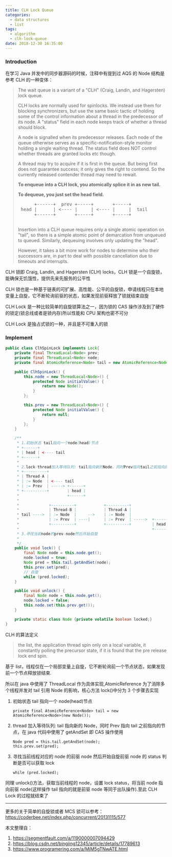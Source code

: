 ```yaml
---
title: CLH Lock Queue
categories:
  - data structures
  - list
tags:
  - algorithm
  - clh-lock-queue
date: 2018-12-30 16:35:00
---
```


### Introduction

在学习 Java 并发中的同步器源码的时候，注释中有提到过 AQS 的 Node 结构是参考 CLH 的一种变体：

> The wait queue is a variant of a "CLH" (Craig, Landin, and Hagersten) lock queue.
>
> CLH locks are normally used for spinlocks. We instead use them for blocking synchronizers, but use the same basic tactic of holding some of the control information about a thread in the predecessor of its node. A "status" field in each node keeps track of whether a thread should block.
>
> A node is signalled when its predecessor releases. Each node of the queue otherwise serves as a specific-notification-style monitor holding a single waiting thread. The status field does NOT control whether threads are granted locks etc though.
>
> A thread may try to acquire if it is first in the queue. But being first does not guarantee success; it only gives the right to contend. So the currently released contender thread may need to rewait.
>
> **To enqueue into a CLH lock, you atomically splice it in as new tail.**
>
> **To dequeue, you just set the head field.**
>
>  <pre class="nhi">
>       +------+  prev +-----+       +-----+
>  head |      | &lt;---- |     | &lt;---- |     |  tail
>       +------+       +-----+       +-----+
>  </pre>
>
> Insertion into a CLH queue requires only a single atomic operation on "tail", so there is a simple atomic point of demarcation from unqueued to queued. Similarly, dequeuing involves only updating the "head".
>
> However, it takes a bit more work for nodes to determine who their successors are, in part to deal with possible cancellation due to timeouts and interrupts.

CLH 锁即 Craig, Landin, and Hagersten (CLH) locks，CLH 锁是一个自旋锁，能确保无饥饿性，提供先来先服务的公平性

CLH 锁也是一种基于链表的可扩展、高性能、公平的自旋锁，申请线程只在本地变量上自旋，它不断轮询前驱的状态，如果发现前驱释放了锁就结束自旋

CLH Lock 是一种比较简单的自旋锁算法之一，因为锁的 CAS 操作涉及到了硬件的锁定(锁总线或者是锁内存)所以性能和 CPU 架构也密不可分

CLH Lock 是独占式锁的一种，并且是不可重入的锁

### Implement

```java
public class ClhSpinLock implements Lock{
    private final ThreadLocal<Node> prev;
    private final ThreadLocal<Node> node;
    private final AtomicReference<Node> tail = new AtomicReference<Node>(new Node());

    public ClhSpinLock() {
        this.node = new ThreadLocal<Node>() {
            protected Node initialValue() {
                return new Node();
            }
        };

        this.prev = new ThreadLocal<Node>() {
            protected Node initialValue() {
                return null;
            }
        };
    }

    /**
     * 1.初始状态 tail指向一个node(head)节点
     * +------+
     * | head | <---- tail
     * +------+
     *
     * 2.lock-thread加入等待队列: tail指向新的Node，同时Prev指向tail之前指向的节点
     * +----------+
     * | Thread-A |
     * | := Node  | <---- tail
     * | := Prev  | -----> +------+
     * +----------+        | head |
     *                     +------+
     *
     *             +----------+            +----------+
     *             | Thread-B |            | Thread-A |
     * tail ---->  | := Node  |     -->    | := Node  |
     *             | := Prev  | ----|      | := Prev  | ----->  +------+
     *             +----------+            +----------+         | head |
     *                                                          +------+
     * 3.寻找当前node的prev-node然后开始自旋
     *
     */
    public void lock() {
        final Node node = this.node.get();
        node.locked = true;
        Node pred = this.tail.getAndSet(node);
        this.prev.set(pred);
        // 自旋
        while (pred.locked);
    }

    public void unlock() {
        final Node node = this.node.get();
        node.locked = false;
        this.node.set(this.prev.get());
    }

    private static class Node {private volatile boolean locked;}
}
```

CLH 的算法定义

> the list, the application thread spin only on a local variable, it constantly polling the precursor state, if it is found that the pre release lock end spin.

基于 list，线程仅在一个局部变量上自旋，它不断轮询前一个节点状态，如果发现前一个节点释放锁结束.

所以在 java 中使用了 ThreadLocal 作为具体实现,AtomicReference 为了消除多个线程并发对 tail 引用 Node 的影响，核心方法 lock()中分为 3 个步骤去实现

1. 初始状态 tail 指向一个 node(head)节点

   ```
   private final AtomicReference<Node> tail = new AtomicReference<Node>(new Node());
   ```

2. thread 加入等待队列: tail 指向新的 Node，同时 Prev 指向 tail 之前指向的节点，在 java 代码中使用了 getAndSet 即 CAS 操作使用

   ```
   Node pred = this.tail.getAndSet(node);
   this.prev.set(pred);
   ```

3. 寻找当前线程对应的 node 的前驱 node 然后开始自旋前驱 node 的 status 判断是否可以获取 lock

   ```
   while (pred.locked);
   ```

同理 unlock()方法，获取当前线程的 node，设置 lock status，将当前 node 指向前驱 node(这样操作 tail 指向的就是前驱 node 等同于出队操作).至此 CLH Lock 的过程就结束了

---

更多的关于简单的自旋锁或者 MCS 锁可以参考：https://coderbee.net/index.php/concurrent/20131115/577

本文整理自：

1. https://segmentfault.com/a/1190000007094429
2. https://blog.csdn.net/bingjing12345/article/details/17789613
3. https://www.programering.com/a/MjM5gTNwATE.html
